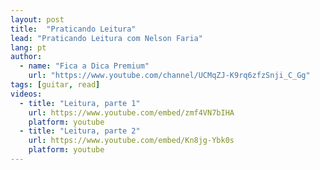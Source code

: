 ```yaml
---
layout: post
title:  "Praticando Leitura"
lead: "Praticando Leitura com Nelson Faria"
lang: pt
author:
  - name: "Fica a Dica Premium"
    url: "https://www.youtube.com/channel/UCMqZJ-K9rq6zfzSnji_C_Gg"
tags: [guitar, read]
videos:
  - title: "Leitura, parte 1"
    url: https://www.youtube.com/embed/zmf4VN7bIHA
    platform: youtube
  - title: "Leitura, parte 2"
    url: https://www.youtube.com/embed/Kn8jg-Ybk0s
    platform: youtube
---
```

